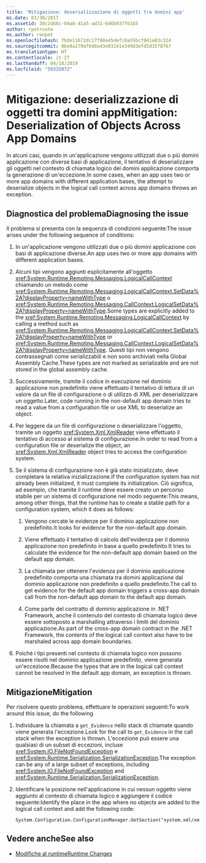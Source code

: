 ```yaml
---
title: 'Mitigazione: deserializzazione di oggetti tra domini app'
ms.date: 03/30/2017
ms.assetid: 30c2d66c-04a8-41a5-ad31-646b937f61b5
author: rpetrusha
ms.author: ronpet
ms.openlocfilehash: fbde11672dc17f80a45defc0a55bcf841e83c324
ms.sourcegitcommit: 0be8a279af6d8a43e03141e349d3efd5d35f8767
ms.translationtype: HT
ms.contentlocale: it-IT
ms.lasthandoff: 04/18/2019
ms.locfileid: "59325072"
---
```

# <a name="mitigation-deserialization-of-objects-across-app-domains"></a><span data-ttu-id="b3cec-102">Mitigazione: deserializzazione di oggetti tra domini app</span><span class="sxs-lookup"><span data-stu-id="b3cec-102">Mitigation: Deserialization of Objects Across App Domains</span></span>
<span data-ttu-id="b3cec-103">In alcuni casi, quando in un'applicazione vengono utilizzati due o più domini applicazione con diverse basi di applicazione, il tentativo di deserializzare gli oggetti nel contesto di chiamata logico dei domini applicazione comporta la generazione di un'eccezione.</span><span class="sxs-lookup"><span data-stu-id="b3cec-103">In some cases, when an app uses two or more app domains with different application bases, the attempt to deserialize objects in the logical call context across app domains throws an exception.</span></span>  
  
## <a name="diagnosing-the-issue"></a><span data-ttu-id="b3cec-104">Diagnostica del problema</span><span class="sxs-lookup"><span data-stu-id="b3cec-104">Diagnosing the issue</span></span>  
 <span data-ttu-id="b3cec-105">Il problema si presenta con la sequenza di condizioni seguente:</span><span class="sxs-lookup"><span data-stu-id="b3cec-105">The issue arises under the following sequence of conditions:</span></span>  
  
1. <span data-ttu-id="b3cec-106">In un'applicazione vengono utilizzati due o più domini applicazione con basi di applicazione diverse.</span><span class="sxs-lookup"><span data-stu-id="b3cec-106">An app uses two or more app domains with different application bases.</span></span>  
  
2. <span data-ttu-id="b3cec-107">Alcuni tipi vengono aggiunti esplicitamente all'oggetto <xref:System.Runtime.Remoting.Messaging.LogicalCallContext> chiamando un metodo come <xref:System.Runtime.Remoting.Messaging.LogicalCallContext.SetData%2A?displayProperty=nameWithType> o <xref:System.Runtime.Remoting.Messaging.CallContext.LogicalSetData%2A?displayProperty=nameWithType>.</span><span class="sxs-lookup"><span data-stu-id="b3cec-107">Some types are explicitly added to the <xref:System.Runtime.Remoting.Messaging.LogicalCallContext> by calling a method such as <xref:System.Runtime.Remoting.Messaging.LogicalCallContext.SetData%2A?displayProperty=nameWithType> or <xref:System.Runtime.Remoting.Messaging.CallContext.LogicalSetData%2A?displayProperty=nameWithType>.</span></span> <span data-ttu-id="b3cec-108">Questi tipi non vengono contrassegnati come serializzabili e non sono archiviati nella Global Assembly Cache.</span><span class="sxs-lookup"><span data-stu-id="b3cec-108">These types are not marked as serializable and are not stored in the global assembly cache.</span></span>  
  
3. <span data-ttu-id="b3cec-109">Successivamente, tramite il codice in esecuzione nel dominio applicazione non predefinito viene effettuato il tentativo di lettura di un valore da un file di configurazione o di utilizzo di XML per deserializzare un oggetto.</span><span class="sxs-lookup"><span data-stu-id="b3cec-109">Later, code running in the non-default app domain tries to read a value from a configuration file or use XML to deserialize an object.</span></span>  
  
4. <span data-ttu-id="b3cec-110">Per leggere da un file di configurazione o deserializzare l'oggetto, tramite un oggetto <xref:System.Xml.XmlReader> viene effettuato il tentativo di accesso al sistema di configurazione.</span><span class="sxs-lookup"><span data-stu-id="b3cec-110">In order to read from a configuration file or deserialize the object, an <xref:System.Xml.XmlReader> object tries to access the configuration system.</span></span>  
  
5. <span data-ttu-id="b3cec-111">Se il sistema di configurazione non è già stato inizializzato, deve completare la relativa inizializzazione.</span><span class="sxs-lookup"><span data-stu-id="b3cec-111">If the configuration system has not already been initialized, it must complete its initialization.</span></span> <span data-ttu-id="b3cec-112">Ciò significa, ad esempio, che tramite il runtime deve essere creato un percorso stabile per un sistema di configurazione nel modo seguente:</span><span class="sxs-lookup"><span data-stu-id="b3cec-112">This means, among other things, that the runtime has to create a stable path for a configuration system, which it does as follows:</span></span>  
  
    1.  <span data-ttu-id="b3cec-113">Vengono cercate le evidenze per il dominio applicazione non predefinito.</span><span class="sxs-lookup"><span data-stu-id="b3cec-113">It looks for evidence for the non-default app domain.</span></span>  
  
    2.  <span data-ttu-id="b3cec-114">Viene effettuato il tentativo di calcolo dell'evidenza per il dominio applicazione non predefinito in base a quello predefinito.</span><span class="sxs-lookup"><span data-stu-id="b3cec-114">It tries to calculate the evidence for the non-default app domain based on the default app domain.</span></span>  
  
    3.  <span data-ttu-id="b3cec-115">La chiamata per ottenere l'evidenza per il dominio applicazione predefinito comporta una chiamata tra domini applicazione dal dominio applicazione non predefinito a quello predefinito.</span><span class="sxs-lookup"><span data-stu-id="b3cec-115">The call to get evidence for the default app domain triggers a cross-app domain call from the non-default app domain to the default app domain.</span></span>  
  
    4.  <span data-ttu-id="b3cec-116">Come parte del contratto di dominio applicazione in .NET Framework, anche il contenuto del contesto di chiamata logico deve essere sottoposto a marshalling attraverso i limiti del dominio applicazione.</span><span class="sxs-lookup"><span data-stu-id="b3cec-116">As part of the cross-app domain contract in the .NET Framework, the contents of the logical call context also have to be marshaled across app domain boundaries.</span></span>  
  
6. <span data-ttu-id="b3cec-117">Poiché i tipi presenti nel contesto di chiamata logico non possono essere risolti nel dominio applicazione predefinito, viene generata un'eccezione.</span><span class="sxs-lookup"><span data-stu-id="b3cec-117">Because the types that are in the logical call context cannot be resolved in the default app domain, an exception is thrown.</span></span>  
  
## <a name="mitigation"></a><span data-ttu-id="b3cec-118">Mitigazione</span><span class="sxs-lookup"><span data-stu-id="b3cec-118">Mitigation</span></span>  
 <span data-ttu-id="b3cec-119">Per risolvere questo problema, effettuare le operazioni seguenti:</span><span class="sxs-lookup"><span data-stu-id="b3cec-119">To work around this issue, do the following</span></span>  
  
1. <span data-ttu-id="b3cec-120">Individuare la chiamata a `get_Evidence` nello stack di chiamate quando viene generata l'eccezione.</span><span class="sxs-lookup"><span data-stu-id="b3cec-120">Look for the call to `get_Evidence` in the call stack when the exception is thrown.</span></span> <span data-ttu-id="b3cec-121">L'eccezione può essere una qualsiasi di un subset di eccezioni, incluse <xref:System.IO.FileNotFoundException> e <xref:System.Runtime.Serialization.SerializationException>.</span><span class="sxs-lookup"><span data-stu-id="b3cec-121">The exception can be any of a large subset of exceptions, including <xref:System.IO.FileNotFoundException> and <xref:System.Runtime.Serialization.SerializationException>.</span></span>  
  
2. <span data-ttu-id="b3cec-122">Identificare la posizione nell'applicazione in cui nessun oggetto viene aggiunto al contesto di chiamata logico e aggiungere il codice seguente:</span><span class="sxs-lookup"><span data-stu-id="b3cec-122">Identify the place in the app where no objects are added to the logical call context and add the following code:</span></span>  
  
    ```  
    System.Configuration.ConfigurationManager.GetSection("system.xml/xmlReader");  
    ```  
  
## <a name="see-also"></a><span data-ttu-id="b3cec-123">Vedere anche</span><span class="sxs-lookup"><span data-stu-id="b3cec-123">See also</span></span>

- [<span data-ttu-id="b3cec-124">Modifiche al runtime</span><span class="sxs-lookup"><span data-stu-id="b3cec-124">Runtime Changes</span></span>](../../../docs/framework/migration-guide/runtime-changes-in-the-net-framework-4-5-1.md)
